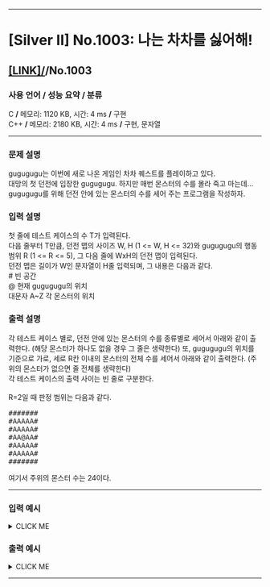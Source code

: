 <hr>

# [Silver II] No.1003: 나는 차차를 싫어해! 

## [[LINK]/](http://ascode.org/problem.php?id=1003)/No.1003 

### 사용 언어 / 성능 요약 / 분류 

C **/** 메모리: 1120 KB, 시간: 4 ms **/** 구현 <br>
C++ **/** 메모리: 2180 KB, 시간: 4 ms **/** 구현, 문자열 <br>

<hr>

### 문제 설명 

gugugugu는 이번에 새로 나온 게임인 차차 퀘스트를 플레이하고 있다. <br>
대망의 첫 던전에 입장한 gugugugu. 하지만 매번 몬스터의 수를 몰라 죽고 마는데... <br>
gugugugu를 위해 던전 안에 있는 몬스터의 수를 세어 주는 프로그램을 작성하자. <br>

### 입력 설명 

첫 줄에 테스트 케이스의 수 T가 입력된다. <br>
다음 줄부터 T만큼, 던전 맵의 사이즈 W, H (1 <= W, H <= 32)와 gugugugu의 행동 범위 R (1 <= R <= 5), 그 다음 줄에 WxH의 던전 맵이 입력된다. <br>
던전 맵은 길이가 W인 문자열이 H줄 입력되며, 그 내용은 다음과 같다. <br>
<a>#</a> 빈 공간 <br>
@ 현재 gugugugu의 위치 <br>
대문자 A~Z 각 몬스터의 위치 <br>

### 출력 설명 

각 테스트 케이스 별로, 던전 안에 있는 몬스터의 수를 종류별로 세어서 아래와 같이 출력한다. (해당 몬스터가 하나도 없을 경우 그 줄은 생략한다) 또, gugugugu의 위치를 기준으로 가로, 세로 R칸 이내의 몬스터의 전체 수를 세어서 아래와 같이 출력한다. (주위의 몬스터가 없으면 줄 전체를 생략한다) <br>
각 테스트 케이스의 출력 사이는 빈 줄로 구분한다. <br>
 <br>
R=2일 때 판정 범위는 다음과 같다. <br>
<pre>
#######
#AAAAA#
#AAAAA#
#AA@AA#
#AAAAA#
#AAAAA#
#######
</pre>
여기서 주위의 몬스터 수는 24이다. <br>

<hr>

### 입력 예시

<details><summary>CLICK ME</summary>
<pre>
<strong>2
5 5 1
##B#A
#####
##@G#
##GZG
###Z#
10 10 2
#####Z####
D####Z#Z##
D####@####
#######G##
######G###
###C######
##########
#G###AAA##
##BB######
##########</strong>
</pre>
</details>

### 출력 예시

<details><summary>CLICK ME</summary>
<pre>
<strong>A 1
B 1
G 3
Z 2
Monsters Nearby 3

A 3
B 2
C 1
D 2
G 3
Z 3
Monsters Nearby 5</strong>
</pre>
</details>

<hr>
